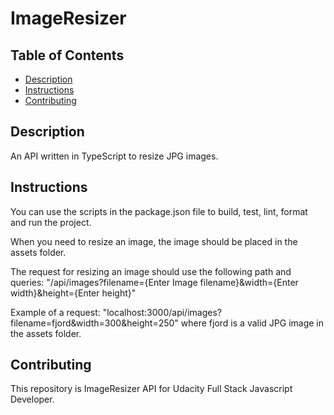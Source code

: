# ImageResizer

## Table of Contents

- [Description](#Description)
- [Instructions](#instructions)
- [Contributing](#contributing)

## Description

An API written in TypeScript to resize JPG images.

## Instructions

You can use the scripts in the package.json file to build, test, lint, format and run the project.

When you need to resize an image, the image should be placed in the assets folder.

The request for resizing an image should use the following path and queries: "/api/images?filename={Enter Image filename}&width={Enter width}&height={Enter height}"

Example of a request: "localhost:3000/api/images?filename=fjord&width=300&height=250" where fjord is a valid JPG image in the assets folder.

## Contributing

This repository is ImageResizer API for Udacity Full Stack Javascript Developer.
